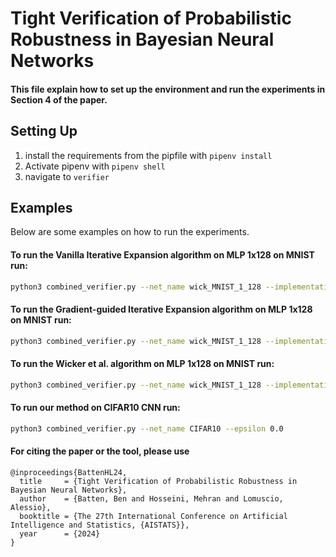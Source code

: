 # Tight Verification of Probabilistic Robustness in Bayesian Neural Networks

#### This file explain how to set up the environment and run the experiments in Section 4 of the paper.

## Setting Up

1. install the requirements from the pipfile with `pipenv install`
2. Activate pipenv with `pipenv shell`
3. navigate to `verifier`



## Examples

Below are some examples on how to run the experiments.

#### To run the Vanilla Iterative Expansion algorithm on MLP 1x128 on MNIST run:

```bash
python3 combined_verifier.py --net_name wick_MNIST_1_128 --implementation ours --dynamic_grad_ratio 0
```

#### To run the Gradient-guided Iterative Expansion algorithm on MLP 1x128 on MNIST run:

```bash
python3 combined_verifier.py --net_name wick_MNIST_1_128 --implementation ours
```

#### To run the Wicker et al. algorithm on MLP 1x128 on MNIST run:
```bash
python3 combined_verifier.py --net_name wick_MNIST_1_128 --implementation wicker --grad_stepsize 10
```

#### To run our method on CIFAR10 CNN run:
```bash
python3 combined_verifier.py --net_name CIFAR10 --epsilon 0.0
```

#### For citing the paper or the tool, please use
```
@inproceedings{BattenHL24,
  title     = {Tight Verification of Probabilistic Robustness in Bayesian Neural Networks},
  author    = {Batten, Ben and Hosseini, Mehran and Lomuscio, Alessio},
  booktitle = {The 27th International Conference on Artificial Intelligence and Statistics, {AISTATS}},
  year      = {2024}
}
```
